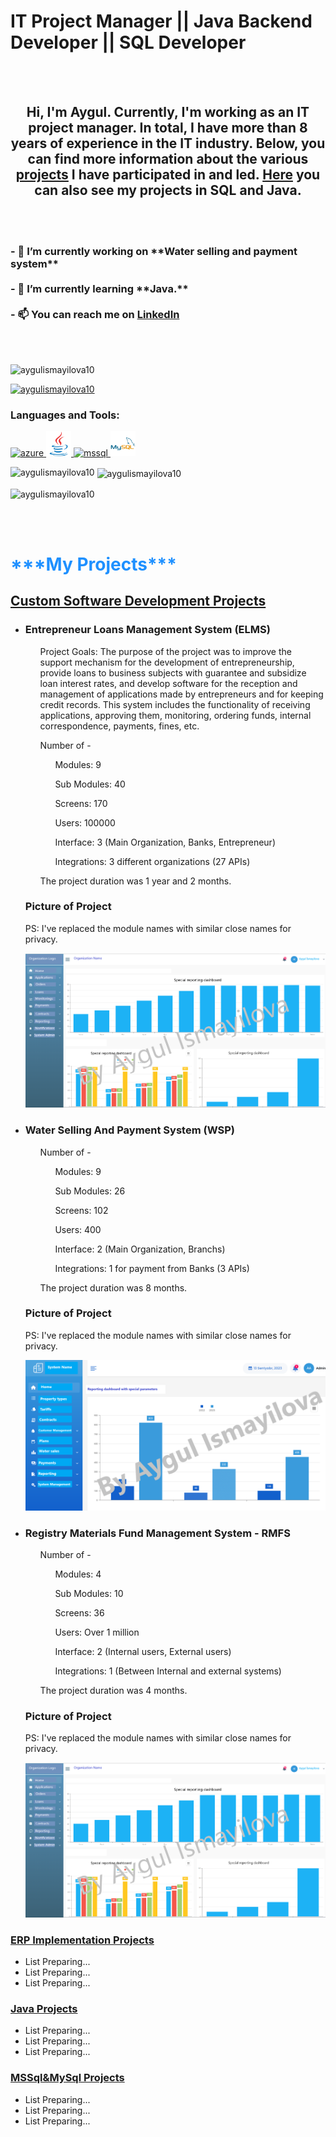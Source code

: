 <h1 class="title">IT Project Manager || Java Backend Developer || SQL Developer </h1>
			  <br></br>
			  
<h2 align="center"> Hi, I'm Aygul. Currently, I'm working as an IT project manager. In total, I have more than 8 years of experience in the IT industry. Below, you can find more information about the various <a href="https://github.com/AygulIsmayilova10#my-projects" alt="azure" width="40" height="40"/> projects</a>   I have participated in and led.
<a href="https://github.com/AygulIsmayilova10#my-projects" alt="azure" width="40" height="40"/> Here</a> you can also see my projects in SQL and Java.
</h2><br></br>
<h3 align="left"> 
- 🔭 I’m currently working on **Water selling and payment system** <br></br>
- 🌱 I’m currently learning **Java.**<br></br>
- 📫 You can reach me on <a href="https://www.linkedin.com/in/aygul-ismayilova-018547177/" rel="noreferrer" data-extlink="">LinkedIn<span class="ext"><span class="element-invisible"></span></span></a>
</h3>

<br></br>
<p align="left"> <img src="https://komarev.com/ghpvc/?username=aygulismayilova10&label=Profile%20views&color=0e75b6&style=flat" alt="aygulismayilova10" /> </p>

<p align="left"> <a href="https://github.com/ryo-ma/github-profile-trophy"><img src="https://github-profile-trophy.vercel.app/?username=aygulismayilova10" alt="aygulismayilova10" /></a> </p>
<p align="left">
</p>

<h3 align="left">Languages and Tools:</h3>
<p align="left"> <a href="https://azure.microsoft.com/en-in/" target="_blank" rel="noreferrer"> <img src="https://www.vectorlogo.zone/logos/microsoft_azure/microsoft_azure-icon.svg" alt="azure" width="40" height="40"/> </a> <a href="https://www.java.com" target="_blank" rel="noreferrer"> <img src="https://raw.githubusercontent.com/devicons/devicon/master/icons/java/java-original.svg" alt="java" width="40" height="40"/> </a> <a href="https://www.microsoft.com/en-us/sql-server" target="_blank" rel="noreferrer"> <img src="https://www.svgrepo.com/show/303229/microsoft-sql-server-logo.svg" alt="mssql" width="40" height="40"/> </a> <a href="https://www.mysql.com/" target="_blank" rel="noreferrer"> <img src="https://raw.githubusercontent.com/devicons/devicon/master/icons/mysql/mysql-original-wordmark.svg" alt="mysql" width="40" height="40"/> </a> </p>

<p><img align="left" src="https://github-readme-stats.vercel.app/api/top-langs?username=aygulismayilova10&show_icons=true&locale=en&layout=compact" alt="aygulismayilova10" /></p>

<p>&nbsp;<img align="center" src="https://github-readme-stats.vercel.app/api?username=aygulismayilova10&show_icons=true&locale=en" alt="aygulismayilova10" /></p>

<p><img align="center" src="https://github-readme-streak-stats.herokuapp.com/?user=aygulismayilova10&" alt="aygulismayilova10" /></p>
<br></br>
<h1 style="color:DodgerBlue;">***My Projects***</h1>
            </div>
               </div>
    </div> <!-- /#title-pre-content -->

  
  <div class="content">
    <div class="field field-name-body field-type-text-with-summary field-label-hidden"><div class="field-items"><div class="field-item even"><ul>
</ul>
<div class="openberkeley-collapsible-container" id="openberkeley-collapsible-container-0">
<h2 class="openberkeley-collapsible-controller"><a href="#openberkeley-collapsible-container-0-target" class="openberkeley-collapsible-trigger" aria-expanded="false" id="openberkeley-collapsible-container-0-trigger" aria-controls="openberkeley-collapsible-container-0-target">Custom Software Development Projects <span class="openberkeley-collapsible-status"><span class="fa fa-plus"><span class="element-invisible"></span></span></span></a></h2>
<ul>
<li><h3>Entrepreneur Loans Management System (ELMS)</h3></li>
<ul> Project Goals: The purpose of the project was to improve the support mechanism for the development of entrepreneurship, provide loans to business subjects with guarantee and subsidize loan interest rates, and develop software for the reception and management of applications made by entrepreneurs and for keeping credit records.
This system includes the functionality of receiving applications, approving them, monitoring, ordering funds, internal correspondence, payments, fines, etc.
</ul>
<ul> Number of -</ul>
 <ul><ul><p>Modules: 9</p></ul></ul>
 <ul><ul><p>Sub Modules: 40</p></ul></ul>
 <ul><ul><p>Screens: 170</p></ul></ul>
 <ul><ul><p>Users: 100000</p></ul></ul>
 <ul><ul><p>Interface: 3 (Main Organization, Banks, Entrepreneur)</p></ul></ul>
 <ul><ul><p>Integrations: 3 different organizations (27 APIs)</p></ul></ul>      
 <ul>The project duration was 1 year and 2 months.</ul>
 <h3>Picture of Project</h3>
 <p>PS: I've replaced the module names with similar close names for privacy.</p>
 <p align="left"> <img src="https://github.com/AygulIsmayilova10/AygulIsmayilova10/blob/main/assets/ELMS-Pic.png"/></p>
</ul>
<ul><li><h3>Water Selling And Payment System (WSP)</h3></li>
<ul> Number of -</ul>
 <ul><ul><p>Modules: 9</p></ul></ul>
 <ul><ul><p>Sub Modules: 26</p></ul></ul>
 <ul><ul><p>Screens: 102</p></ul></ul>
 <ul><ul><p>Users: 400</p></ul></ul>
 <ul><ul><p>Interface: 2 (Main Organization, Branchs)</p></ul></ul>
 <ul><ul><p>Integrations: 1 for payment from Banks (3 APIs)</p></ul></ul>      
 <ul>The project duration was 8 months.</ul>
 <h3>Picture of Project</h3>
 <p>PS: I've replaced the module names with similar close names for privacy.</p>
 <p align="left"> <img src="https://github.com/AygulIsmayilova10/AygulIsmayilova10/blob/main/assets/WSPS.png"/></p> 
 <li><h3>Registry Materials Fund Management System - RMFS</h3></li>
 <ul> Number of -</ul>
 <ul><ul><p>Modules: 4</p></ul></ul>
 <ul><ul><p>Sub Modules: 10</p></ul></ul>
 <ul><ul><p>Screens: 36</p></ul></ul>
 <ul><ul><p>Users: Over 1 million</p></ul></ul>
 <ul><ul><p>Interface: 2 (Internal users, External users)</p></ul></ul>
 <ul><ul><p>Integrations: 1 (Between Internal and external systems)</p></ul></ul>      
 <ul>The project duration was 4 months.</ul>
 <h3>Picture of Project</h3>
 <p>PS: I've replaced the module names with similar close names for privacy.</p>
 <p align="left"> <img src="https://github.com/AygulIsmayilova10/AygulIsmayilova10/blob/main/assets/ELMS-Pic.png"/></p>
</ul>
</div>
<div class="openberkeley-collapsible-container" id="openberkeley-collapsible-container-1">
<h3 class="openberkeley-collapsible-controller"><a href="#openberkeley-collapsible-container-1-target" class="openberkeley-collapsible-trigger" aria-expanded="false" id="openberkeley-collapsible-container-1-trigger" aria-controls="openberkeley-collapsible-container-1-target">ERP Implementation Projects <span class="openberkeley-collapsible-status"><span class="fa fa-plus"><span class="element-invisible"></span></span></span></a></h3>
<ul>
<li>List Preparing...</li>
<li>List Preparing...</li>
<li>List Preparing...</li>
</ul>
</div>
<div class="openberkeley-collapsible-container" id="openberkeley-collapsible-container-2">
<h3 class="openberkeley-collapsible-controller"><a href="#openberkeley-collapsible-container-2-target" class="openberkeley-collapsible-trigger" aria-expanded="false" id="openberkeley-collapsible-container-2-trigger" aria-controls="openberkeley-collapsible-container-2-target">Java Projects <span class="openberkeley-collapsible-status"><span class="fa fa-plus"><span class="element-invisible"></span></span></span></a></h3>
<ul>
<li>List Preparing...</li>
<li>List Preparing...</li>
<li>List Preparing...</li>
</ul>
</div>
<div class="openberkeley-collapsible-container" id="openberkeley-collapsible-container-3">
<h3 class="openberkeley-collapsible-controller"><a href="#openberkeley-collapsible-container-3-target" class="openberkeley-collapsible-trigger" aria-expanded="false" id="openberkeley-collapsible-container-3-trigger" aria-controls="openberkeley-collapsible-container-3-target">MSSql&MySql Projects <span class="openberkeley-collapsible-status"><span class="fa fa-plus"><span class="element-invisible"></span></span></span></a></h3>
<ul>
<li>List Preparing...</li>
<li>List Preparing...</li>
<li>List Preparing...</li>
</ul>
</div> 
  



